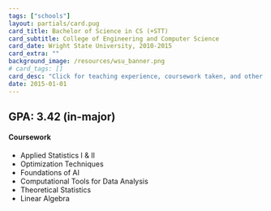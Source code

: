 ```yaml
---
tags: ["schools"]
layout: partials/card.pug
card_title: Bachelor of Science in CS (+STT)
card_subtitle: College of Engineering and Computer Science
card_date: Wright State University, 2010-2015
card_extra: ""
background_image: /resources/wsu_banner.png
# card_tags: []
card_desc: "Click for teaching experience, coursework taken, and other details..." 
date: 2015-01-01
---
```


## GPA: 3.42 (in-major)

#### Coursework 

- Applied Statistics I & II
- Optimization Techniques
- Foundations of AI
- Computational Tools for Data Analysis
- Theoretical Statistics
- Linear Algebra